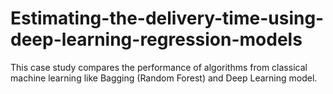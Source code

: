 # Estimating-the-delivery-time-using-deep-learning-regression-models
This case study compares the performance of algorithms from classical machine learning like Bagging (Random Forest) and Deep Learning model.
